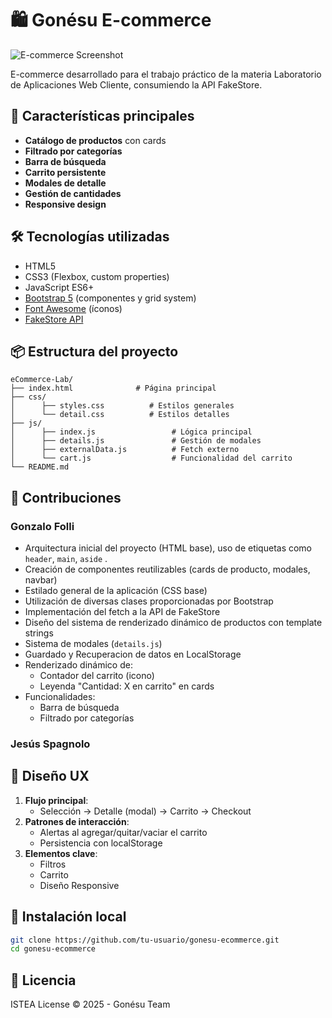# 🛍️ Gonésu E-commerce

![E-commerce Screenshot](https://iili.io/FAlhcF9.png)

E-commerce desarrollado para el trabajo práctico de la materia Laboratorio de Aplicaciones Web Cliente, consumiendo la API FakeStore.

## 🚀 Características principales

- **Catálogo de productos** con cards 
- **Filtrado por categorías**
- **Barra de búsqueda**
- **Carrito persistente**
- **Modales de detalle**
- **Gestión de cantidades**
- **Responsive design**

## 🛠️ Tecnologías utilizadas

- HTML5
- CSS3 (Flexbox, custom properties)
- JavaScript ES6+
- [Bootstrap 5](https://getbootstrap.com/) (componentes y grid system)
- [Font Awesome](https://fontawesome.com/) (íconos)
- [FakeStore API](https://fakestoreapi.com/)

## 📦 Estructura del proyecto

```
eCommerce-Lab/
├── index.html              # Página principal
├── css/
│      ├── styles.css          # Estilos generales
│      └── detail.css          # Estilos detalles
├── js/
│      ├── index.js                 # Lógica principal
│      ├── details.js               # Gestión de modales
│      ├── externalData.js          # Fetch externo
│      └── cart.js                  # Funcionalidad del carrito
└── README.md
```


## 👥 Contribuciones

### Gonzalo Folli
- Arquitectura inicial del proyecto (HTML base), uso de etiquetas como `header`, `main`, `aside` .
- Creación de componentes reutilizables (cards de producto, modales, navbar)
- Estilado general de la aplicación (CSS base)
- Utilización de diversas clases proporcionadas por Bootstrap
- Implementación del fetch a la API de FakeStore
- Diseño del sistema de renderizado dinámico de productos con template strings
- Sistema de modales (`details.js`)
- Guardado y Recuperacion de datos en LocalStorage
- Renderizado dinámico de:
  - Contador del carrito (icono)
  - Leyenda "Cantidad: X en carrito" en cards
- Funcionalidades:
  - Barra de búsqueda
  - Filtrado por categorías

### Jesús Spagnolo


## 🎨 Diseño UX

1. **Flujo principal**:
   - Selección → Detalle (modal) → Carrito → Checkout
2. **Patrones de interacción**:
   - Alertas al agregar/quitar/vaciar el carrito
   - Persistencia con localStorage
3. **Elementos clave**:
   - Filtros
   - Carrito
   - Diseño Responsive

## 🚧 Instalación local

```bash
git clone https://github.com/tu-usuario/gonesu-ecommerce.git
cd gonesu-ecommerce

```

## 📝 Licencia

ISTEA License © 2025 - Gonésu Team